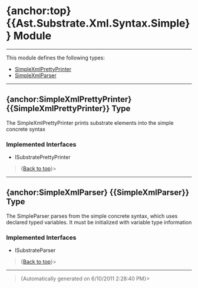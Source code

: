 # {anchor:top} {{Ast.Substrate.Xml.Syntax.Simple}} Module
----
This module defines the following types:
* [SimpleXmlPrettyPrinter](Ast.Substrate.Xml.Syntax.Simple-Module#SimpleXmlPrettyPrinter)
* [SimpleXmlParser](Ast.Substrate.Xml.Syntax.Simple-Module#SimpleXmlParser)
----
## {anchor:SimpleXmlPrettyPrinter} {{SimpleXmlPrettyPrinter}} Type
The SimpleXmlPrettyPrinter prints substrate elements into the simple concrete syntax

### Implemented Interfaces
* ISubstratePrettyPrinter
>{[Back to top](#top)}>
----
## {anchor:SimpleXmlParser} {{SimpleXmlParser}} Type
The SimpleParser parses from the simple concrete syntax, which uses declared  typed variables. It must be initialized with variable type information

### Implemented Interfaces
* ISubstrateParser
>{[Back to top](#top)}>
----
>{Automatically generated on 6/10/2011 2:28:40 PM}>
